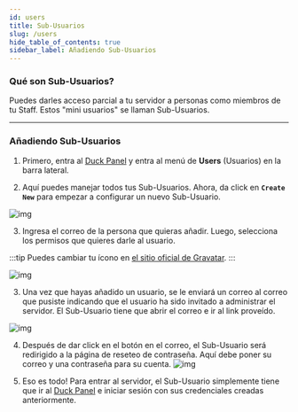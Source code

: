 ```yaml
---
id: users
title: Sub-Usuarios
slug: /users
hide_table_of_contents: true
sidebar_label: Añadiendo Sub-Usuarios
---
```


### Qué son Sub-Usuarios?
Puedes darles acceso parcial a tu servidor a personas como miembros de tu Staff. Estos "mini usuarios" se llaman Sub-Usuarios.

---

### Añadiendo Sub-Usuarios

1. Primero, entra al [Duck Panel](https://mc.bloom.host/) y entra al menú de **Users** (Usuarios) en la barra lateral.

2. Aquí puedes manejar todos tus Sub-Usuarios. Ahora, da click en **`Create New`** para empezar a configurar un nuevo Sub-Usuario.

![img](/using_the_panel/users/1.png)

3. Ingresa el correo de la persona que quieras añadir. Luego, selecciona los permisos que quieres darle al usuario.

:::tip 
Puedes cambiar tu ícono en [el sitio oficial de Gravatar](https://en.gravatar.com/).
:::

![img](/using_the_panel/users/2.png)

3. Una vez que hayas añadido un usuario, se le enviará un correo al correo que pusiste indicando que el usuario ha sido 
invitado a administrar el servidor. El Sub-Usuario tiene que abrir el correo e ir al link proveído.

![img](/using_the_panel/users/3.png)

4. Después de dar click en el botón en el correo, el Sub-Usuario será redirigido a la página de reseteo de contraseña. 
Aquí debe poner su correo y una contraseña para su cuenta.
![img](/using_the_panel/users/4.png)

5. Eso es todo! Para entrar al servidor, el Sub-Usuario simplemente tiene que ir al [Duck Panel](https://mc.bloom.host/)
e iniciar sesión con sus credenciales creadas anteriormente.

